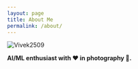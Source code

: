 ```yaml
---
layout: page
title: About Me
permalink: /about/
---
```


![Vivek2509](https://github.com/Vivek2509/World_of_ML/blob/master/images/Vivek2509.jpg)

**AI/ML enthusiast with ♥ in photography 📸.**
